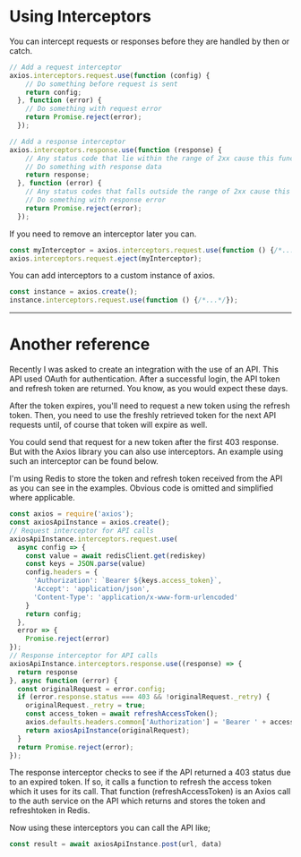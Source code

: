 # Using Interceptors
You can intercept requests or responses before they are handled by then or catch.
``` javascript
// Add a request interceptor
axios.interceptors.request.use(function (config) {
    // Do something before request is sent
    return config;
  }, function (error) {
    // Do something with request error
    return Promise.reject(error);
  });

// Add a response interceptor
axios.interceptors.response.use(function (response) {
    // Any status code that lie within the range of 2xx cause this function to trigger
    // Do something with response data
    return response;
  }, function (error) {
    // Any status codes that falls outside the range of 2xx cause this function to trigger
    // Do something with response error
    return Promise.reject(error);
  });
```
If you need to remove an interceptor later you can.
``` javascript
const myInterceptor = axios.interceptors.request.use(function () {/*...*/});
axios.interceptors.request.eject(myInterceptor);
```
You can add interceptors to a custom instance of axios.
``` javascript
const instance = axios.create();
instance.interceptors.request.use(function () {/*...*/});
```
---
# Another reference
Recently I was asked to create an integration with the use of an API. This API used OAuth for authentication. After a successful login, the API token and refresh token are returned. You know, as you would expect these days.

After the token expires, you'll need to request a new token using the refresh token. Then, you need to use the freshly retrieved token for the next API requests until, of course that token will expire as well.

You could send that request for a new token after the first 403 response. But with the Axios library you can also use interceptors. An example using such an interceptor can be found below.

I'm using Redis to store the token and refresh token received from the API as you can see in the examples. Obvious code is omitted and simplified where applicable.
``` javascript
const axios = require('axios');
const axiosApiInstance = axios.create();
// Request interceptor for API calls
axiosApiInstance.interceptors.request.use(
  async config => {
    const value = await redisClient.get(rediskey)
    const keys = JSON.parse(value)
    config.headers = { 
      'Authorization': `Bearer ${keys.access_token}`,
      'Accept': 'application/json',
      'Content-Type': 'application/x-www-form-urlencoded'
    }
    return config;
  },
  error => {
    Promise.reject(error)
});
// Response interceptor for API calls
axiosApiInstance.interceptors.response.use((response) => {
  return response
}, async function (error) {
  const originalRequest = error.config;
  if (error.response.status === 403 && !originalRequest._retry) {
    originalRequest._retry = true;
    const access_token = await refreshAccessToken();            
    axios.defaults.headers.common['Authorization'] = 'Bearer ' + access_token;
    return axiosApiInstance(originalRequest);
  }
  return Promise.reject(error);
});
```
The response interceptor checks to see if the API returned a 403 status due to an expired token. If so, it calls a function to refresh the access token which it uses for its call. That function (refreshAccessToken) is an Axios call to the auth service on the API which returns and stores the token and refreshtoken in Redis.

Now using these interceptors you can call the API like;
``` javascript
const result = await axiosApiInstance.post(url, data)
```
